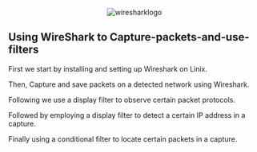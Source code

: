 <p align="center">
<img src="![wireshark-logo](https://github.com/itsims007/Capturing-packets-and-using-filters/assets/105188024/8da1e134-7d14-4446-967c-7ddc27fbfea6)"alt="wiresharklogo"/>
</p>

<h2>Using WireShark to Capture-packets-and-use-filters</h2>

First we start by installing and setting up Wireshark on Linix.

Then, Capture and save packets on a detected network using Wireshark.

Following we use a display filter to observe certain packet protocols.

Followed by employing a display filter to detect a certain IP address in a capture.

Finally using a conditional filter to locate certain packets in a capture.
